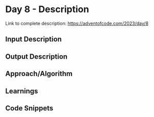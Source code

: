 # Day 8 - Description

Link to complete description: https://adventofcode.com/2023/day/8
## Input Description


## Output Description


## Approach/Algorithm


## Learnings


## Code Snippets


